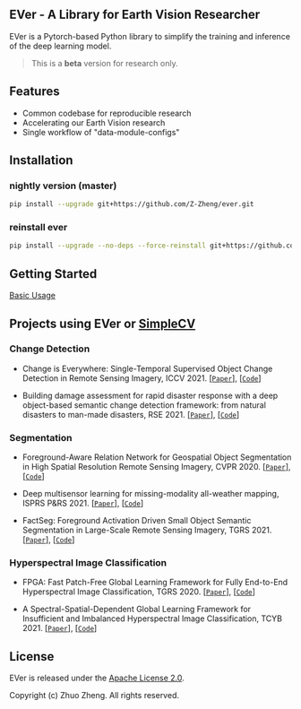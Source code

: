 ## EVer - A Library for Earth Vision Researcher


EVer is a Pytorch-based Python library to simplify the training and inference of the deep learning model.

> This is a **beta** version for research only.


## Features

- Common codebase for reproducible research
- Accelerating our Earth Vision research
- Single workflow of "data-module-configs"


## Installation

### nightly version (master)
```bash
pip install --upgrade git+https://github.com/Z-Zheng/ever.git
```

### reinstall ever
```bash
pip install --upgrade --no-deps --force-reinstall git+https://github.com/Z-Zheng/ever.git
```

## Getting Started
[Basic Usage](https://github.com/Z-Zheng/ever/tree/master/docs/USAGE.md)

## Projects using EVer or [SimpleCV](https://github.com/Z-Zheng/SimpleCV)

### Change Detection
- Change is Everywhere: Single-Temporal Supervised Object Change Detection
in Remote Sensing Imagery, ICCV 2021. [[`Paper`](https://arxiv.org/abs/2108.07002)], [[`Code`](https://github.com/Z-Zheng/ChangeStar)]

- Building damage assessment for rapid disaster response with a deep object-based semantic change detection framework: from natural disasters to man-made disasters, RSE 2021. [[`Paper`](#)], [[`Code`](https://github.com/Z-Zheng/ChangeOS)]

### Segmentation
- Foreground-Aware Relation Network for Geospatial Object Segmentation in High Spatial Resolution Remote Sensing Imagery, CVPR 2020. [[`Paper`](https://arxiv.org/pdf/2011.09766.pdf)], [[`Code`](https://github.com/Z-Zheng/FarSeg)]
- Deep multisensor learning for missing-modality all-weather mapping, ISPRS P&RS 2021. [[`Paper`](https://www.sciencedirect.com/science/article/abs/pii/S0924271620303476)], [[`Code`](https://github.com/Z-Zheng/FarSeg)]

- FactSeg: Foreground Activation Driven Small Object Semantic Segmentation in Large-Scale Remote Sensing Imagery, TGRS 2021. [[`Paper`](https://www.researchgate.net/publication/353357122_FactSeg_Foreground_Activation_Driven_Small_Object_Semantic_Segmentation_in_Large-Scale_Remote_Sensing_Imagery)], [[`Code`](https://github.com/Junjue-Wang/FactSeg)]

### Hyperspectral Image Classification
- FPGA: Fast Patch-Free Global Learning Framework for Fully End-to-End Hyperspectral Image Classification, TGRS 2020. [[`Paper`](https://ieeexplore.ieee.org/document/9007624)], [[`Code`](https://github.com/Z-Zheng/FreeNet)]

- A Spectral-Spatial-Dependent Global Learning Framework for Insufficient and Imbalanced Hyperspectral Image Classification, TCYB 2021. [[`Paper`](https://arxiv.org/abs/2105.14327)], [[`Code`](https://github.com/dengweihuan/SSDGL)]


## License
EVer is released under the [Apache License 2.0](https://github.com/Z-Zheng/ever/blob/master/LICENSE).

Copyright (c) Zhuo Zheng. All rights reserved.
